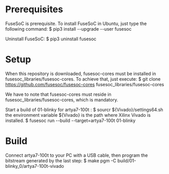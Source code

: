 # Prerequisites
FuseSoC is prerequisite. To install FuseSoC in Ubuntu, just type the following command:
$ pip3 install --upgrade --user fusesoc

Uninstall FuseSoC:
$ pip3 uninstall fusesoc

# Setup
When this repository is downloaded, fusesoc-cores must be installed in
fusesoc_libraries/fusesoc-cores. To achieve that, just execute:
$ git clone https://github.com/fusesoc/fusesoc-cores fusesoc_libraries/fusesoc-cores

We have to note that fusesoc-cores must reside in fusesoc_libraries/fusesoc-cores,
which is mandatory.

Start a build of 01-blinky for artya7-100t :
$ sourcr ${Vivado}/settings64.sh
the environment variable ${Vivado} is the path where Xilinx Vivado is installed.
$ fusesoc run --build --target=artya7-100t 01-blinky

# Build
Connect artya7-100t to your PC with a USB cable, then program the bitstream
generated by the last step:
$ make pgm -C build/01-blinky_0/artya7-100t-vivado


